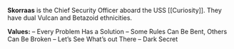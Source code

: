 **Skorraas** is the Chief Security Officer aboard the USS [[Curiosity]]. They have dual Vulcan and Betazoid ethnicities.

**Values:**
– Every Problem Has a Solution
– Some Rules Can Be Bent, Others Can Be Broken
– Let’s See What’s out There
– Dark Secret